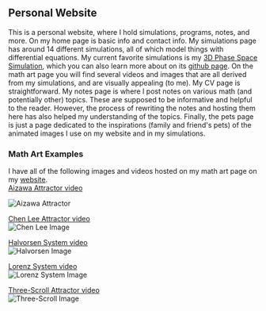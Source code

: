 ## Personal Website
This is a personal website, where I hold simulations, programs, notes, and more. On my home page is basic info and contact info. My simulations page has around 14 different simulations, all of which model things with differential equations. My current favorite simulations is my [3D Phase Space Simulation](https://nasser-mohammed.github.io/simulations/programs/3D%20Phase%20Space/index.html), which you can also learn more about on its [github page](https://github.com/Nasser-Mohammed/3D-Phase-Space). On the math art page you will find several videos and images that are all derived from my simulations, and are visually appealing (to me). My CV page is straightforward. My notes page is where I post notes on various math (and potentially other) topics. These are supposed to be informative and helpful to the reader. However, the process of rewriting the notes and hosting them here has also helped my understanding of the topics. Finally, the pets page is just a page dedicated to the inspirations (family and friend's pets) of the animated images I use on my website and in my simulations. 

### Math Art Examples
 I have all of the following images and videos hosted on my math art page on my [website](https://nasser-mohammed.github.io/art/index.html).  
[Aizawa Attractor video](https://nasser-mohammed.github.io/art/pictures/aizawa.mp4)  

![Aizawa Attractor](https://nasser-mohammed.github.io/art/pictures/aizawaTwist.png)  

[Chen Lee Attractor video](https://nasser-mohammed.github.io/art/pictures/chenLee.mp4)  
![Chen Lee Image](https://nasser-mohammed.github.io/art/pictures/chenLeePrev.png)  

[Halvorsen System video](https://nasser-mohammed.github.io/art/pictures/halvorsen.mp4)    
![Halvorsen Image](https://nasser-mohammed.github.io/art/pictures/halvorsenPrev.png)  

[Lorenz System video](https://nasser-mohammed.github.io/art/pictures/lorenzVid60fps.mp4)  
![Lorenz System Image](https://nasser-mohammed.github.io/art/pictures/lorenzPrev.png)  

[Three-Scroll Attractor video](https://nasser-mohammed.github.io/art/pictures/threeScroll.mp4)  
![Three-Scroll Image](https://nasser-mohammed.github.io/art/pictures/threeScrollPrev.png)  
